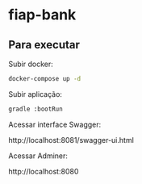# fiap-bank

## Para executar

Subir docker:

```bash
docker-compose up -d
```

Subir aplicação:

```bash
gradle :bootRun
```

Acessar interface Swagger:

http://localhost:8081/swagger-ui.html

Acessar Adminer:

http://localhost:8080